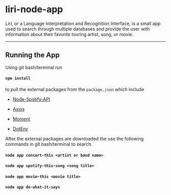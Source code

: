 # liri-node-app

Liri, or a Language Interpretation and Recognition Interface, is a small app used to search through multiple databases and provide the user
with information about their favorite touring artist, song, or movie.

----------------------------------------------------------

## Running the App

Using git bash/terminal run

 #### `npm install`
 
 to pull the external packages from the `package.json` which include 
 
  * [Node-Spotify-API](https://www.npmjs.com/package/node-spotify-api)

  * [Axios](https://www.npmjs.com/package/axios)
    
  * [Moment](https://www.npmjs.com/package/moment)
  
  * [DotEnv](https://www.npmjs.com/package/dotenv)

After the external packages are downloaded the use the following commands in git bash/terminal to search.

#### `node app concert-this <artist or band name>`

#### `node app spotify-this-song <song title>`

#### `node app movie-this <movie title>`

#### `node app do-what-it-says`

